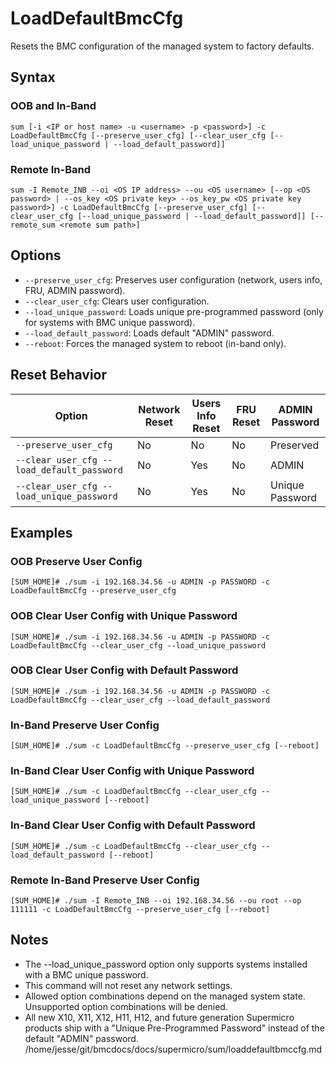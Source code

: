 # LoadDefaultBmcCfg

Resets the BMC configuration of the managed system to factory defaults.

## Syntax

### OOB and In-Band
```
sum [-i <IP or host name> -u <username> -p <password>] -c LoadDefaultBmcCfg [--preserve_user_cfg] [--clear_user_cfg [--load_unique_password | --load_default_password]]
```

### Remote In-Band
```
sum -I Remote_INB --oi <OS IP address> --ou <OS username> [--op <OS password> | --os_key <OS private key> --os_key_pw <OS private key password>] -c LoadDefaultBmcCfg [--preserve_user_cfg] [--clear_user_cfg [--load_unique_password | --load_default_password]] [--remote_sum <remote sum path>]
```

## Options

- `--preserve_user_cfg`: Preserves user configuration (network, users info, FRU, ADMIN password).
- `--clear_user_cfg`: Clears user configuration.
- `--load_unique_password`: Loads unique pre-programmed password (only for systems with BMC unique password).
- `--load_default_password`: Loads default "ADMIN" password.
- `--reboot`: Forces the managed system to reboot (in-band only).

## Reset Behavior

| Option | Network Reset | Users Info Reset | FRU Reset | ADMIN Password |
|--------|---------------|------------------|-----------|----------------|
| `--preserve_user_cfg` | No | No | No | Preserved |
| `--clear_user_cfg --load_default_password` | No | Yes | No | ADMIN |
| `--clear_user_cfg --load_unique_password` | No | Yes | No | Unique Password |

## Examples

### OOB Preserve User Config
```
[SUM_HOME]# ./sum -i 192.168.34.56 -u ADMIN -p PASSWORD -c LoadDefaultBmcCfg --preserve_user_cfg
```

### OOB Clear User Config with Unique Password
```
[SUM_HOME]# ./sum -i 192.168.34.56 -u ADMIN -p PASSWORD -c LoadDefaultBmcCfg --clear_user_cfg --load_unique_password
```

### OOB Clear User Config with Default Password
```
[SUM_HOME]# ./sum -i 192.168.34.56 -u ADMIN -p PASSWORD -c LoadDefaultBmcCfg --clear_user_cfg --load_default_password
```

### In-Band Preserve User Config
```
[SUM_HOME]# ./sum -c LoadDefaultBmcCfg --preserve_user_cfg [--reboot]
```

### In-Band Clear User Config with Unique Password
```
[SUM_HOME]# ./sum -c LoadDefaultBmcCfg --clear_user_cfg --load_unique_password [--reboot]
```

### In-Band Clear User Config with Default Password
```
[SUM_HOME]# ./sum -c LoadDefaultBmcCfg --clear_user_cfg --load_default_password [--reboot]
```

### Remote In-Band Preserve User Config
```
[SUM_HOME]# ./sum -I Remote_INB --oi 192.168.34.56 --ou root --op 111111 -c LoadDefaultBmcCfg --preserve_user_cfg [--reboot]
```

## Notes

- The --load_unique_password option only supports systems installed with a BMC unique password.
- This command will not reset any network settings.
- Allowed option combinations depend on the managed system state. Unsupported option combinations will be denied.
- All new X10, X11, X12, H11, H12, and future generation Supermicro products ship with a "Unique Pre-Programmed Password" instead of the default "ADMIN" password.</content>
<parameter name="filePath">/home/jesse/git/bmcdocs/docs/supermicro/sum/loaddefaultbmccfg.md
